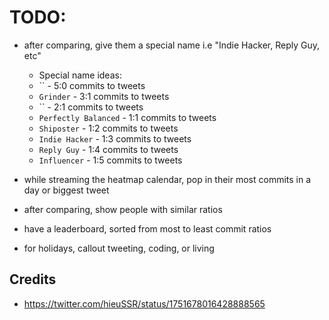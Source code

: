 # TODO:

- after comparing, give them a special name i.e "Indie Hacker, Reply Guy, etc"

  - Special name ideas:
  - `` - 5:0 commits to tweets
  - `Grinder` - 3:1 commits to tweets
  - `` - 2:1 commits to tweets
  - `Perfectly Balanced` - 1:1 commits to tweets
  - `Shiposter` - 1:2 commits to tweets
  - `Indie Hacker` - 1:3 commits to tweets
  - `Reply Guy` - 1:4 commits to tweets
  - `Influencer` - 1:5 commits to tweets

- while streaming the heatmap calendar, pop in their most commits in a day or biggest tweet
- after comparing, show people with similar ratios
- have a leaderboard, sorted from most to least commit ratios
- for holidays, callout tweeting, coding, or living

## Credits

- https://twitter.com/hieuSSR/status/1751678016428888565
